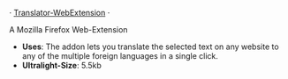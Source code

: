  &middot; [Translator-WebExtension](https://addons.mozilla.org/en-US/firefox/addon/translatemegoogle) &middot; 

 A Mozilla Firefox Web-Extension

- **Uses**: The addon lets you translate the selected text on any website to any of the multiple foreign languages in a single click. 
- **Ultralight-Size**: 5.5kb